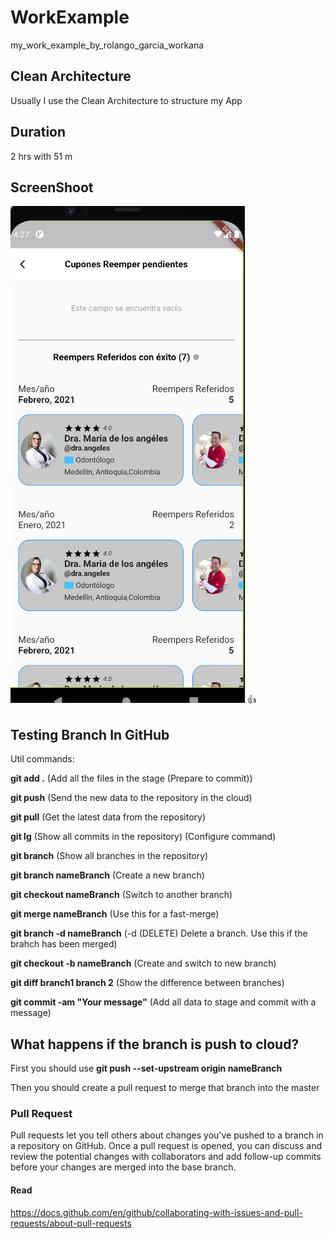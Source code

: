 # WorkExample

my_work_example_by_rolango_garcia_workana

## Clean Architecture

Usually I use the Clean Architecture to structure my App

## Duration

2 hrs with 51 m 


## ScreenShoot

![alt text](assets/example.jpg) :thumbsup:


## Testing Branch In GitHub

Util commands:

**git add .** (Add all the files in the stage (Prepare to commit))

**git push** (Send the new data to the repository in the cloud)

**git pull** (Get the latest data from the repository)

**git lg** (Show all commits in the repository) (Configure command)

**git branch** (Show all branches in the repository)

**git branch nameBranch** (Create a new branch)

**git checkout nameBranch** (Switch to another branch)

**git merge nameBranch** (Use this for a fast-merge) 

**git branch -d nameBranch** (-d (DELETE) Delete a branch. Use this if the brahch has been merged)

**git checkout -b nameBranch** (Create and switch to new branch)

**git diff branch1 branch 2** (Show the difference between branches)

**git commit -am "Your message"** (Add all data to stage and commit with a message)

## What happens if the branch is push to cloud?

First you should use **git push --set-upstream origin nameBranch**

Then you should create a pull request to merge that branch into the master

### Pull Request

Pull requests let you tell others about changes you've pushed to a branch in a repository on GitHub. Once a pull request is opened, you can discuss and review the potential changes with collaborators and add follow-up commits before your changes are merged into the base branch.

#### Read

https://docs.github.com/en/github/collaborating-with-issues-and-pull-requests/about-pull-requests